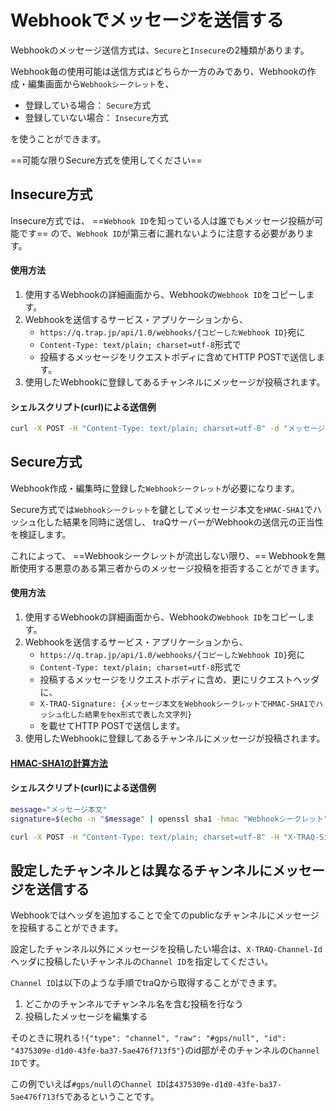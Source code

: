 # Webhookでメッセージを送信する
Webhookのメッセージ送信方式は、`Secure`と`Insecure`の2種類があります。

Webhook毎の使用可能は送信方式はどちらか一方のみであり、Webhookの作成・編集画面から`Webhookシークレット`を、
+ 登録している場合： `Secure`方式
+ 登録していない場合： `Insecure`方式

を使うことができます。

==可能な限りSecure方式を使用してください==

## Insecure方式
Insecure方式では、 ==`Webhook ID`を知っている人は誰でもメッセージ投稿が可能です== ので、`Webhook ID`が第三者に漏れないように注意する必要があります。

#### 使用方法
1. 使用するWebhookの詳細画面から、Webhookの`Webhook ID`をコピーします。
2. Webhookを送信するサービス・アプリケーションから、
    + `https://q.trap.jp/api/1.0/webhooks/{コピーしたWebhook ID}`宛に
    + `Content-Type: text/plain; charset=utf-8`形式で
    + 投稿するメッセージをリクエストボディに含めてHTTP POSTで送信します。
3. 使用したWebhookに登録してあるチャンネルにメッセージが投稿されます。

#### シェルスクリプト(curl)による送信例
```bash
curl -X POST -H "Content-Type: text/plain; charset=utf-8" -d "メッセージ本文" https://q.trap.jp/api/1.0/webhooks/{コピーしたWebhook ID}
```

## Secure方式
Webhook作成・編集時に登録した`Webhookシークレット`が必要になります。

Secure方式では`Webhookシークレット`を鍵としてメッセージ本文を`HMAC-SHA1`でハッシュ化した結果を同時に送信し、
traQサーバーがWebhookの送信元の正当性を検証します。

これによって、 ==Webhookシークレットが流出しない限り、== Webhookを無断使用する悪意のある第三者からのメッセージ投稿を拒否することができます。

#### 使用方法
1. 使用するWebhookの詳細画面から、Webhookの`Webhook ID`をコピーします。
2. Webhookを送信するサービス・アプリケーションから、
    + `https://q.trap.jp/api/1.0/webhooks/{コピーしたWebhook ID}`宛に
    + `Content-Type: text/plain; charset=utf-8`形式で
    + 投稿するメッセージをリクエストボディに含め、更にリクエストヘッダに、
    + `X-TRAQ-Signature: {メッセージ本文をWebhookシークレットでHMAC-SHA1でハッシュ化した結果をhex形式で表した文字列}`
    + を載せてHTTP POSTで送信します。
3. 使用したWebhookに登録してあるチャンネルにメッセージが投稿されます。

#### [HMAC-SHA1の計算方法](/docs/webhook/hmacsha1)

#### シェルスクリプト(curl)による送信例

```bash
message="メッセージ本文"
signature=$(echo -n "$message" | openssl sha1 -hmac "Webhookシークレット")

curl -X POST -H "Content-Type: text/plain; charset=utf-8" -H "X-TRAQ-Signature: $signature" -d "$message" https://q.trap.jp/api/1.0/webhooks/{コピーしたWebhook ID}
```

## 設定したチャンネルとは異なるチャンネルにメッセージを送信する
Webhookではヘッダを追加することで全てのpublicなチャンネルにメッセージを投稿することができます。

設定したチャンネル以外にメッセージを投稿したい場合は、`X-TRAQ-Channel-Id`ヘッダに投稿したいチャンネルの`Channel ID`を指定してください。

`Channel ID`は以下のような手順でtraQから取得することができます。

1. どこかのチャンネルでチャンネル名を含む投稿を行なう
2. 投稿したメッセージを編集する

そのときに現れる`!{"type": "channel", "raw": "#gps/null", "id": "4375309e-d1d0-43fe-ba37-5ae476f713f5"}`のid部がそのチャンネルの`Channel ID`です。

この例でいえば`#gps/null`の`Channel ID`は`4375309e-d1d0-43fe-ba37-5ae476f713f5`であるということです。
